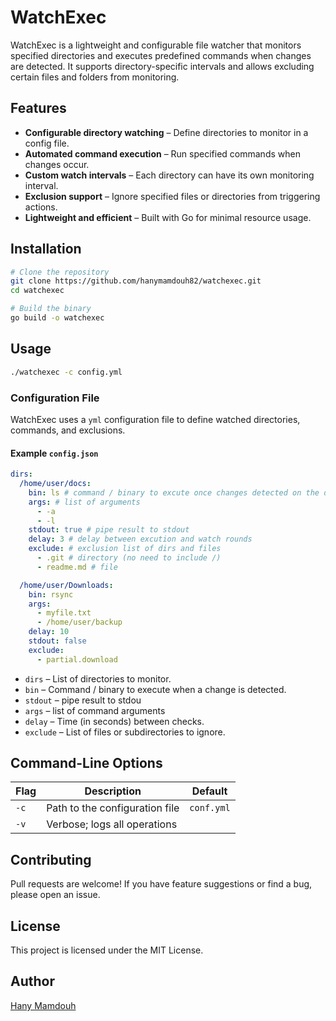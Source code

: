 # WatchExec

WatchExec is a lightweight and configurable file watcher that monitors specified directories and executes predefined commands when changes are detected. It supports directory-specific intervals and allows excluding certain files and folders from monitoring.

## Features

- **Configurable directory watching** – Define directories to monitor in a config file.
- **Automated command execution** – Run specified commands when changes occur.
- **Custom watch intervals** – Each directory can have its own monitoring interval.
- **Exclusion support** – Ignore specified files or directories from triggering actions.
- **Lightweight and efficient** – Built with Go for minimal resource usage.

## Installation

```sh
# Clone the repository
git clone https://github.com/hanymamdouh82/watchexec.git
cd watchexec

# Build the binary
go build -o watchexec
```

## Usage

```sh
./watchexec -c config.yml
```

### Configuration File

WatchExec uses a `yml` configuration file to define watched directories, commands, and exclusions.

#### Example `config.json`

```yml
dirs:
  /home/user/docs:
    bin: ls # command / binary to excute once changes detected on the directory
    args: # list of arguments
      - -a
      - -l
    stdout: true # pipe result to stdout
    delay: 3 # delay between excution and watch rounds
    exclude: # exclusion list of dirs and files
      - .git # directory (no need to include /)
      - readme.md # file

  /home/user/Downloads:
    bin: rsync
    args:
      - myfile.txt
      - /home/user/backup
    delay: 10
    stdout: false
    exclude:
      - partial.download
```

- `dirs` – List of directories to monitor.
- `bin` – Command / binary to execute when a change is detected.
- `stdout` – pipe result to stdou
- `args` – list of command arguments
- `delay` – Time (in seconds) between checks.
- `exclude` – List of files or subdirectories to ignore.

## Command-Line Options

| Flag | Description                    | Default      |
| ---- | ------------------------------ | ------------ |
| `-c` | Path to the configuration file | `conf.yml` |
| `-v` | Verbose; logs all operations   |              |

## Contributing

Pull requests are welcome! If you have feature suggestions or find a bug, please open an issue.

## License

This project is licensed under the MIT License.

## Author

[Hany Mamdouh](https://github.com/hanymamdouh82)
